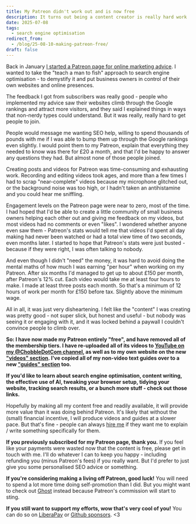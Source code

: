 ```yaml
---
title: My Patreon didn't work out and is now free
description: It turns out being a content creator is really hard work
date: 2025-07-08
tags:
  - search engine optimisation
redirect_from:
  - /blog/25-08-10-making-patreon-free/
draft: false
---
```

Back in January [I started a Patreon page for online marketing advice](/blog/25-01-13-patreon-group/). I wanted to take the "teach a man to fish" approach to search engine optimisation - to demystify it and put business owners in control of their own websites and online presences.

The feedback I got from subscribers was really good - people who implemented my advice saw their websites climb through the Google rankings and attract more visitors, and they said I explained things in ways that non-nerdy types could understand. But it was really, really hard to get people to join.

People would message me wanting SEO help, willing to spend thousands of pounds with me if I was able to bump them up through the Google rankings even slightly. I would point them to my Patreon, explain that everything they needed to know was there for £20 a month, and that I'd be happy to answer any questions they had. But almost none of those people joined.

Creating posts and videos for Patreon was time-consuming and exhausting work. Recording and editing videos took ages, and more than a few times I had to scrap "near-complete" videos because my microphone glitched out, or the background noise was too high, or I hadn't taken an antihistamine and you could hear me sniffling.

Engagement levels on the Patreon page were near to zero, most of the time. I had hoped that I'd be able to create a little community of small business owners helping each other out and giving me feedback on my videos, but most videos had no comments or even "likes". I wondered whether anyone even saw them - Patreon's stats would tell me that videos I'd spent all day making had never been watched or had a total view time of two seconds, even months later. I started to hope that Patreon's stats were just busted - because if they were right, I was often talking to nobody.

And even though I didn't "need" the money, it was hard to avoid doing the mental maths of how much I was earning "per hour" when working on my Patreon. After six months I'd managed to get up to about £150 per month, after Patreon's 12% cut. Each video would take me at least four hours to make. I made at least three posts each month. So that's a minimum of 12 hours of work per month for £150 before tax. Slightly above the minimum wage.

All in all, it was just very disheartening. I felt like the "content" I was creating was pretty good - not super slick, but honest and useful - but nobody was seeing it or engaging with it, and it was locked behind a paywall I couldn't convince people to climb over.

**So: I have now made my Patreon entirely "free", and have removed all of the membership tiers. I have re-uploaded all of its videos to [YouTube on my @ChobbleDotCom channel](https://www.youtube.com/@ChobbleDotCom), as well as to my own website on the new ["videos" section](https://chobble.com/videos/). I've copied all of my non-video text guides over to a new ["guides" section](https://chobble.com/guides/) too.**

**If you'd like to learn about search engine optimisation, content writing, the effective use of AI, tweaking your browser setup, tidying your website, tracking search results, or a bunch more stuff - check out those links.**

Hopefully by making all my content free and readily available, it will provide more value than it was doing behind Patreon. It's likely that without the (small) financial incentive, I will produce videos and guides at a slower pace. But that's fine - people can always [hire me](https://chobble.com/contact/) if they want me to explain / write something specifically for them.

**If you previously subscribed for my Patreon page, thank you.** If you feel like your payments were wasted now that the content is free, please get in touch with me. I'll do whatever I can to keep you happy - including refunding you (minus Patreon's fees) if you really want. But I'd prefer to just give you some personalised SEO advice or something.

**If you're considering making a living off Patreon, good luck!** You will need to spend a lot more time doing self-promotion than I did. But you might want to check out [Ghost](https://ghost.org) instead because Patreon's commission will start to sting.

**If you still want to support my efforts, wow that's very cool of you!** You can do so on [LiberaPay](https://en.liberapay.com/chobble/) or [Github sponsors](https://github.com/chobbledotcom/). <3
